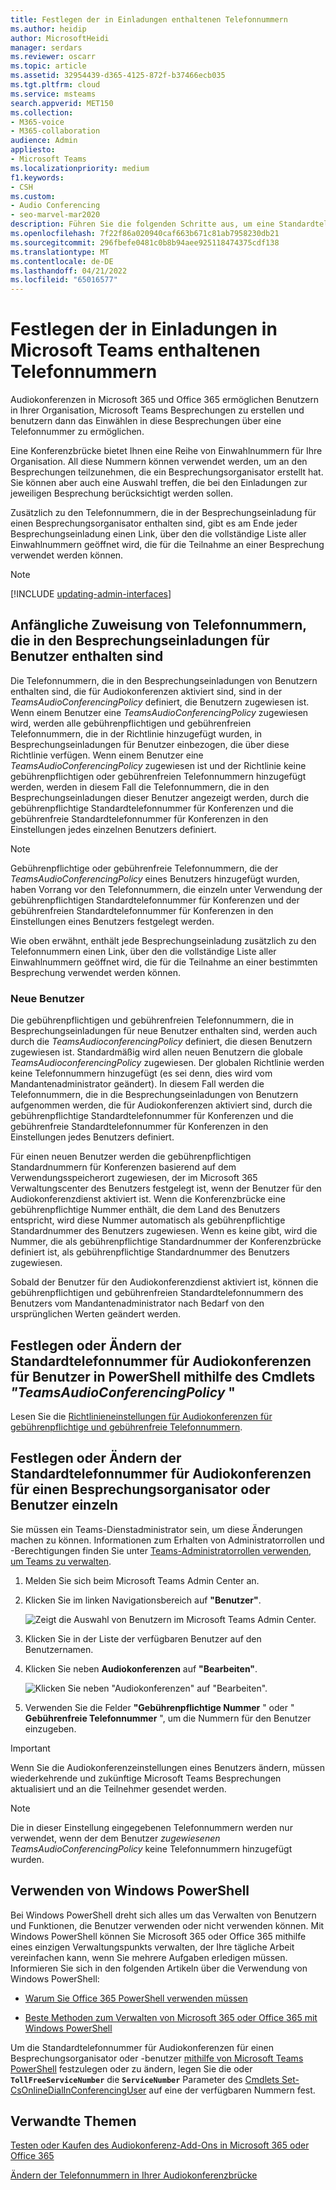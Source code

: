 ```yaml
---
title: Festlegen der in Einladungen enthaltenen Telefonnummern
ms.author: heidip
author: MicrosoftHeidi
manager: serdars
ms.reviewer: oscarr
ms.topic: article
ms.assetid: 32954439-d365-4125-872f-b37466ecb035
ms.tgt.pltfrm: cloud
ms.service: msteams
search.appverid: MET150
ms.collection:
- M365-voice
- M365-collaboration
audience: Admin
appliesto:
- Microsoft Teams
ms.localizationpriority: medium
f1.keywords:
- CSH
ms.custom:
- Audio Conferencing
- seo-marvel-mar2020
description: Führen Sie die folgenden Schritte aus, um eine Standardtelefonnummer für Anrufer für die Teilnahme an einer Microsoft Teams Besprechung zu erstellen.
ms.openlocfilehash: 7f22f86a020940caf663b671c81ab7958230db21
ms.sourcegitcommit: 296fbefe0481c0b8b94aee925118474375cdf138
ms.translationtype: MT
ms.contentlocale: de-DE
ms.lasthandoff: 04/21/2022
ms.locfileid: "65016577"
---
```

# <a name="set-the-phone-numbers-included-on-invites-in-microsoft-teams"></a>Festlegen der in Einladungen in Microsoft Teams enthaltenen Telefonnummern

Audiokonferenzen in Microsoft 365 und Office 365 ermöglichen Benutzern in Ihrer Organisation, Microsoft Teams Besprechungen zu erstellen und benutzern dann das Einwählen in diese Besprechungen über eine Telefonnummer zu ermöglichen.

Eine Konferenzbrücke bietet Ihnen eine Reihe von Einwahlnummern für Ihre Organisation. All diese Nummern können verwendet werden, um an den Besprechungen teilzunehmen, die ein Besprechungsorganisator erstellt hat. Sie können aber auch eine Auswahl treffen, die bei den Einladungen zur jeweiligen Besprechung berücksichtigt werden sollen.

Zusätzlich zu den Telefonnummern, die in der Besprechungseinladung für einen Besprechungsorganisator enthalten sind, gibt es am Ende jeder Besprechungseinladung einen Link, über den die vollständige Liste aller Einwahlnummern geöffnet wird, die für die Teilnahme an einer Besprechung verwendet werden können.

> [!NOTE]
> [!INCLUDE [updating-admin-interfaces](includes/updating-admin-interfaces.md)]

## <a name="initial-assignment-of-phone-numbers-that-are-included-in-the-meeting-invites-for-users"></a>Anfängliche Zuweisung von Telefonnummern, die in den Besprechungseinladungen für Benutzer enthalten sind

Die Telefonnummern, die in den Besprechungseinladungen von Benutzern enthalten sind, die für Audiokonferenzen aktiviert sind, sind in der *TeamsAudioConferencingPolicy* definiert, die Benutzern zugewiesen ist. Wenn einem Benutzer eine *TeamsAudioConferencingPolicy* zugewiesen wird, werden alle gebührenpflichtigen und gebührenfreien Telefonnummern, die in der Richtlinie hinzugefügt wurden, in Besprechungseinladungen für Benutzer einbezogen, die über diese Richtlinie verfügen. Wenn einem Benutzer eine *TeamsAudioConferencingPolicy* zugewiesen ist und der Richtlinie keine gebührenpflichtigen oder gebührenfreien Telefonnummern hinzugefügt werden, werden in diesem Fall die Telefonnummern, die in den Besprechungseinladungen dieser Benutzer angezeigt werden, durch die gebührenpflichtige Standardtelefonnummer für Konferenzen und die gebührenfreie Standardtelefonnummer für Konferenzen in den Einstellungen jedes einzelnen Benutzers definiert.

> [!NOTE]
> Gebührenpflichtige oder gebührenfreie Telefonnummern, die der *TeamsAudioConferencingPolicy* eines Benutzers hinzugefügt wurden, haben Vorrang vor den Telefonnummern, die einzeln unter Verwendung der gebührenpflichtigen Standardtelefonnummer für Konferenzen und der gebührenfreien Standardtelefonnummer für Konferenzen in den Einstellungen eines Benutzers festgelegt werden.

Wie oben erwähnt, enthält jede Besprechungseinladung zusätzlich zu den Telefonnummern einen Link, über den die vollständige Liste aller Einwahlnummern geöffnet wird, die für die Teilnahme an einer bestimmten Besprechung verwendet werden können.

### <a name="new-users"></a>Neue Benutzer

Die gebührenpflichtigen und gebührenfreien Telefonnummern, die in Besprechungseinladungen für neue Benutzer enthalten sind, werden auch durch die *TeamsAudioconferencingPolicy* definiert, die diesen Benutzern zugewiesen ist. Standardmäßig wird allen neuen Benutzern die globale *TeamsAudioconferencingPolicy* zugewiesen. Der globalen Richtlinie werden keine Telefonnummern hinzugefügt (es sei denn, dies wird vom Mandantenadministrator geändert). In diesem Fall werden die Telefonnummern, die in die Besprechungseinladungen von Benutzern aufgenommen werden, die für Audiokonferenzen aktiviert sind, durch die gebührenpflichtige Standardtelefonnummer für Konferenzen und die gebührenfreie Standardtelefonnummer für Konferenzen in den Einstellungen jedes Benutzers definiert.

Für einen neuen Benutzer werden die gebührenpflichtigen Standardnummern für Konferenzen basierend auf dem Verwendungsspeicherort zugewiesen, der im Microsoft 365 Verwaltungscenter des Benutzers festgelegt ist, wenn der Benutzer für den Audiokonferenzdienst aktiviert ist. Wenn die Konferenzbrücke eine gebührenpflichtige Nummer enthält, die dem Land des Benutzers entspricht, wird diese Nummer automatisch als gebührenpflichtige Standardnummer des Benutzers zugewiesen. Wenn es keine gibt, wird die Nummer, die als gebührenpflichtige Standardnummer der Konferenzbrücke definiert ist, als gebührenpflichtige Standardnummer des Benutzers zugewiesen.  

Sobald der Benutzer für den Audiokonferenzdienst aktiviert ist, können die gebührenpflichtigen und gebührenfreien Standardtelefonnummern des Benutzers vom Mandantenadministrator nach Bedarf von den ursprünglichen Werten geändert werden.

## <a name="set-or-change-the-default-audio-conferencing-phone-number-for-users-in-powershell-using-the-teamsaudioconferencingpolicy-cmdlet"></a>Festlegen oder Ändern der Standardtelefonnummer für Audiokonferenzen für Benutzer in PowerShell mithilfe des Cmdlets *"TeamsAudioConferencingPolicy* "

Lesen Sie die [Richtlinieneinstellungen für Audiokonferenzen für gebührenpflichtige und gebührenfreie Telefonnummern](audio-conferencing-toll-free-numbers-policy.md).

## <a name="set-or-change-the-default-audio-conferencing-phone-number-for-a-meeting-organizer-or-user-individually"></a>Festlegen oder Ändern der Standardtelefonnummer für Audiokonferenzen für einen Besprechungsorganisator oder Benutzer einzeln

Sie müssen ein Teams-Dienstadministrator sein, um diese Änderungen machen zu können. Informationen zum Erhalten von Administratorrollen und -Berechtigungen finden Sie unter [Teams-Administratorrollen verwenden, um Teams zu verwalten](./using-admin-roles.md).

1. Melden Sie sich beim Microsoft Teams Admin Center an.

2. Klicken Sie im linken Navigationsbereich auf **"Benutzer"**.

    ![Zeigt die Auswahl von Benutzern im Microsoft Teams Admin Center.](media/Admin-users.png)

3. Klicken Sie in der Liste der verfügbaren Benutzer auf den Benutzernamen.

4. Klicken Sie neben **Audiokonferenzen** auf **"Bearbeiten"**.

    ![Klicken Sie neben "Audiokonferenzen" auf "Bearbeiten".](media/teams-set-phone-numbers-on-invites-image3.png)

5. Verwenden Sie die Felder **"Gebührenpflichtige Nummer** " oder " **Gebührenfreie Telefonnummer** ", um die Nummern für den Benutzer einzugeben.

> [!IMPORTANT]
> Wenn Sie die Audiokonferenzeinstellungen eines Benutzers ändern, müssen wiederkehrende und zukünftige Microsoft Teams Besprechungen aktualisiert und an die Teilnehmer gesendet werden.

> [!NOTE]
> Die in dieser Einstellung eingegebenen Telefonnummern werden nur verwendet, wenn der dem Benutzer *zugewiesenen TeamsAudioConferencingPolicy* keine Telefonnummern hinzugefügt wurden.

## <a name="want-to-use-windows-powershell"></a>Verwenden von Windows PowerShell

Bei Windows PowerShell dreht sich alles um das Verwalten von Benutzern und Funktionen, die Benutzer verwenden oder nicht verwenden können. Mit Windows PowerShell können Sie Microsoft 365 oder Office 365 mithilfe eines einzigen Verwaltungspunkts verwalten, der Ihre tägliche Arbeit vereinfachen kann, wenn Sie mehrere Aufgaben erledigen müssen. Informieren Sie sich in den folgenden Artikeln über die Verwendung von Windows PowerShell:

- [Warum Sie Office 365 PowerShell verwenden müssen](/microsoft-365/enterprise/why-you-need-to-use-microsoft-365-powershell)

- [Beste Methoden zum Verwalten von Microsoft 365 oder Office 365 mit Windows PowerShell](/previous-versions//dn568025(v=technet.10))

Um die Standardtelefonnummer für Audiokonferenzen für einen Besprechungsorganisator oder -benutzer [mithilfe von Microsoft Teams PowerShell](/powershell/module/teams/?view=teams-ps) festzulegen oder zu ändern, legen Sie die oder **`TollFreeServiceNumber`** die **`ServiceNumber`** Parameter des [Cmdlets Set-CsOnlineDialInConferencingUser](/powershell/module/skype/set-CsOnlineDialInConferencingUser?view=skype-ps) auf eine der verfügbaren Nummern fest.

## <a name="related-topics"></a>Verwandte Themen

[Testen oder Kaufen des Audiokonferenz-Add-Ons in Microsoft 365 oder Office 365](/SkypeForBusiness/audio-conferencing-in-office-365/try-or-purchase-audio-conferencing-in-office-365)

[Ändern der Telefonnummern in Ihrer Audiokonferenzbrücke](change-the-phone-numbers-on-your-audio-conferencing-bridge.md)
